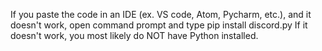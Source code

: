 If you paste the code in an IDE (ex. VS code, Atom, Pycharm, etc.), and it doesn't work, open command prompt and type 
pip install discord.py
If it doesn't work, you most likely do NOT have Python installed.